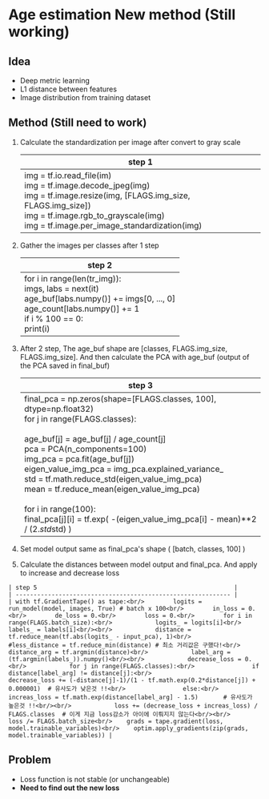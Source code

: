 # Age estimation New method (Still working)

## Idea

* Deep metric learning
* L1 distance between features
* Image distribution from training dataset

## Method (Still need to work)

 1. Calculate the standardization per image after convert to gray scale

    | step 1                                                       |
    | ------------------------------------------------------------ |
    | img = tf.io.read_file(im)<br/>    img = tf.image.decode_jpeg(img)<br/>    img = tf.image.resize(img, [FLAGS.img_size, FLAGS.img_size])<br/>    img = tf.image.rgb_to_grayscale(img)<br/>    img = tf.image.per_image_standardization(img) |

    

 2. Gather the images per classes after 1 step

    | step 2                                                       |
    | ------------------------------------------------------------ |
    | for i in range(len(tr_img)):<br/>        imgs, labs = next(it)<br/>        age_buf[labs.numpy()] += imgs[0, ..., 0]<br/>        age_count[labs.numpy()] += 1<br/>        if i % 100 == 0:<br/>            print(i) |

    

 3. After 2 step, The age_buf shape are [classes, FLAGS.img_size, FLAGS.img_size]. And then calculate the PCA with age_buf (output of the PCA saved in final_buf)

    | step 3                                                       |
    | ------------------------------------------------------------ |
    | final_pca = np.zeros(shape=[FLAGS.classes, 100], dtype=np.float32)<br/>    for j in range(FLAGS.classes):<br/><br/>        age_buf[j] = age_buf[j] / age_count[j]<br/>        pca = PCA(n_components=100)<br/>        img_pca = pca.fit(age_buf[j])<br/>        eigen_value_img_pca = img_pca.explained_variance_<br/>        std = tf.math.reduce_std(eigen_value_img_pca)<br/>        mean = tf.reduce_mean(eigen_value_img_pca)<br/><br/>        for i in range(100):<br/>            final_pca[j][i] = tf.exp( -(eigen_value_img_pca[i] - mean)**2 / (2.*std*std) ) |

    

 4. Set model output same as final_pca's shape ( [batch, classes, 100] )

 5.  Calculate the distances between model output and final_pca. And apply to increase and decrease loss

    | step 5                                                       |
    | ------------------------------------------------------------ |
    | with tf.GradientTape() as tape:<br/>        logits = run_model(model, images, True) # batch x 100<br/>        in_loss = 0.<br/>        de_loss = 0.<br/>        loss = 0.<br/>        for i in range(FLAGS.batch_size):<br/>            logits_ = logits[i]<br/>            labels_ = labels[i]<br/><br/>            distance = tf.reduce_mean(tf.abs(logits_ - input_pca), 1)<br/>            #less_distance = tf.reduce_min(distance) # 최소 거리값은 구했다!<br/>            distance_arg = tf.argmin(distance)<br/>            label_arg = (tf.argmin(labels_)).numpy()<br/><br/>            decrease_loss = 0.<br/>            for j in range(FLAGS.classes):<br/>                if distance[label_arg] != distance[j]:<br/>                    decrease_loss += (-distance[j]-1)/(1 - tf.math.exp(0.2*distance[j]) + 0.000001)  # 유사도가 낮은것 !!<br/>                else:<br/>                    increas_loss = tf.math.exp(distance[label_arg] - 1.5)       # 유사도가 높은것 !!<br/><br/>            loss += (decrease_loss + increas_loss) / FLAGS.classes  # 이게 지금 loss감소가 아이에 이뤄지지 않는다<br/><br/>        loss /= FLAGS.batch_size<br/>    grads = tape.gradient(loss, model.trainable_variables)<br/>    optim.apply_gradients(zip(grads, model.trainable_variables)) |

## Problem

* Loss function is not stable (or unchangeable)
* **Need to find out the new loss**

